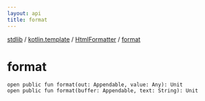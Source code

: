 ```yaml
---
layout: api
title: format
---
```

[stdlib](../../index.md) / [kotlin.template](../index.md) / [HtmlFormatter](index.md) / [format](format.md)

# format

```
open public fun format(out: Appendable, value: Any): Unit
open public fun format(buffer: Appendable, text: String): Unit
```
